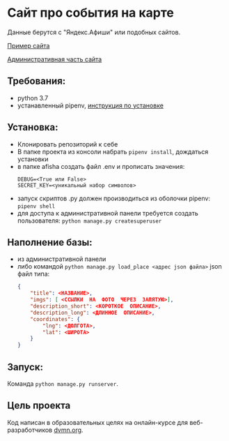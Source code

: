 # Сайт про события на карте

Данные берутся с  "Яндекс.Афиши"  или подобных сайтов.

[Пример сайта](http://zedchi.pythonanywhere.com/)

[Административная часть сайта](http://zedchi.pythonanywhere.com/admin)

## Требования:
- python 3.7
- устанавленный pipenv, [инструкция по установке](https://pipenv.pypa.io/en/latest/install/#installing-pipenv)

## Установка:
- Клонировать репозиторий к себе
- В папке проекта из консоли набрать `pipenv install`, дождаться установки
- в папке afisha создать файл .env и прописать значения:
    ```
    DEBUG=<True или False>
    SECRET_KEY=<уникальный набор символов>
    ```
- запуск скриптов .py должен производиться из оболочки pipenv: `pipenv shell`
- для доступа к административной панели требуется создать пользователя: `python manage.py createsuperuser`

## Наполнение базы:
- из административной панели
- либо командой `python manage.py load_place <адрес json файла>`
json файл типа:
    ```json
    {
    	"title": <НАЗВАНИЕ>,
    	"imgs": [ <ССЫЛКИ  НА  ФОТО  ЧЕРЕЗ  ЗАПЯТУЮ>],
    	"description_short": <КОРОТКОЕ  ОПИСАНИЕ>,
    	"description_long": <ДЛИННОЕ  ОПИСАНИЕ>,
    	"coordinates": {
    		"lng": <ДОЛГОТА>,
    		"lat": <ШИРОТА>
    	}
    }
    ```

## Запуск:
Команда `python manage.py runserver`.

## Цель проекта
Код написан в образовательных целях на онлайн-курсе для веб-разработчиков [dvmn.org](https://dvmn.org/).
